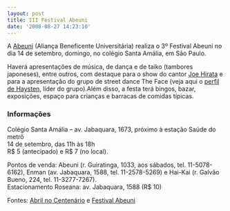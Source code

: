 ```yaml
---
layout: post
title: III Festival Abeuni
date: '2008-08-27 14:23:10'
---
```



A [Abeuni](http://www.abeuni.org.br) (Aliança Beneficente Universitária) realiza o 3º Festival Abeuni no dia 14 de setembro, domingo, no colégio Santa Amália, em São Paulo.

Haverá apresentações de música, de dança e de taiko (tambores japoneses), entre outros, com destaque para o show do cantor [Joe Hirata](http://japao100.abril.com.br/perfil/324/) e para a apresentação do grupo de street dance The Face (veja aqui o [perfil de Haysten](http://japao100.abril.com.br/perfil/21/), líder do grupo).Além disso, a festa terá bingos, bazar, exposições, espaço para crianças e barracas de comidas típicas.

### Informações

Colégio Santa Amália – av. Jabaquara, 1673, próximo à estação Saúde do metrô  
 14 de setembro, das 11h às 18h  
 R$ 5 (antecipado) e R$ 7 (no local).

Pontos de venda: Abeuni (r. Guiratinga, 1033, aos sábados, tel. 11-5078-6162), Enman (av. Jabaquara, 1588, tel. 11-2578-5269) e Hai-Kai (r. Galvão Bueno, 224, tel. 11-3277-7267).  
 Estacionamento Roseana: av. Jabaquara, 1588 (R$ 10)

Fontes: [Abril no Centenário](http://japao100.abril.com.br/agenda/277/) e [Festival Abeuni](http://www.abeuni.org.br/festival/)


